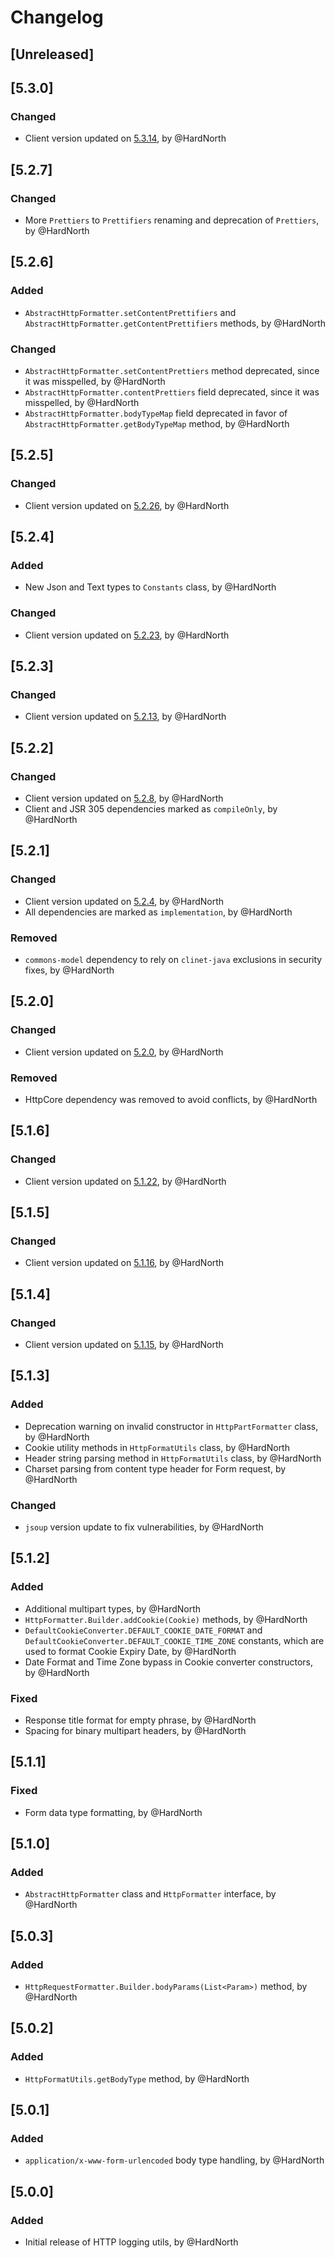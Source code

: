 # Changelog

## [Unreleased]

## [5.3.0]
### Changed
- Client version updated on [5.3.14](https://github.com/reportportal/client-java/releases/tag/5.3.14), by @HardNorth

## [5.2.7]
### Changed
- More `Prettiers` to `Prettifiers` renaming and deprecation of `Prettiers`, by @HardNorth

## [5.2.6]
### Added
- `AbstractHttpFormatter.setContentPrettifiers` and `AbstractHttpFormatter.getContentPrettifiers` methods, by @HardNorth
### Changed
- `AbstractHttpFormatter.setContentPrettiers` method deprecated, since it was misspelled, by @HardNorth
- `AbstractHttpFormatter.contentPrettiers` field deprecated, since it was misspelled, by @HardNorth
- `AbstractHttpFormatter.bodyTypeMap` field deprecated in favor of `AbstractHttpFormatter.getBodyTypeMap` method, by @HardNorth

## [5.2.5]
### Changed
- Client version updated on [5.2.26](https://github.com/reportportal/client-java/releases/tag/5.2.26), by @HardNorth

## [5.2.4]
### Added
- New Json and Text types to `Constants` class, by @HardNorth
### Changed
- Client version updated on [5.2.23](https://github.com/reportportal/client-java/releases/tag/5.2.23), by @HardNorth

## [5.2.3]
### Changed
- Client version updated on [5.2.13](https://github.com/reportportal/client-java/releases/tag/5.2.13), by @HardNorth

## [5.2.2]
### Changed
- Client version updated on [5.2.8](https://github.com/reportportal/client-java/releases/tag/5.2.8), by @HardNorth
- Client and JSR 305 dependencies marked as `compileOnly`, by @HardNorth

## [5.2.1]
### Changed
- Client version updated on [5.2.4](https://github.com/reportportal/client-java/releases/tag/5.2.4), by @HardNorth
- All dependencies are marked as `implementation`, by @HardNorth
### Removed
- `commons-model` dependency to rely on `clinet-java` exclusions in security fixes, by @HardNorth

## [5.2.0]
### Changed
- Client version updated on [5.2.0](https://github.com/reportportal/client-java/releases/tag/5.2.0), by @HardNorth
### Removed
- HttpCore dependency was removed to avoid conflicts, by @HardNorth

## [5.1.6]
### Changed
- Client version updated on [5.1.22](https://github.com/reportportal/client-java/releases/tag/5.1.22), by @HardNorth

## [5.1.5]
### Changed
- Client version updated on [5.1.16](https://github.com/reportportal/client-java/releases/tag/5.1.16), by @HardNorth

## [5.1.4]
### Changed
- Client version updated on [5.1.15](https://github.com/reportportal/client-java/releases/tag/5.1.15), by @HardNorth

## [5.1.3]
### Added
- Deprecation warning on invalid constructor in `HttpPartFormatter` class, by @HardNorth
- Cookie utility methods in `HttpFormatUtils` class, by @HardNorth
- Header string parsing method  in `HttpFormatUtils` class, by @HardNorth
- Charset parsing from content type header for Form request, by @HardNorth
### Changed
- `jsoup` version update to fix vulnerabilities, by @HardNorth

## [5.1.2]
### Added
- Additional multipart types, by @HardNorth
- `HttpFormatter.Builder.addCookie(Cookie)` methods, by @HardNorth
- `DefaultCookieConverter.DEFAULT_COOKIE_DATE_FORMAT` and `DefaultCookieConverter.DEFAULT_COOKIE_TIME_ZONE` constants, which are used to format Cookie Expiry Date, by @HardNorth
- Date Format and Time Zone bypass in Cookie converter constructors, by @HardNorth
### Fixed
- Response title format for empty phrase, by @HardNorth
- Spacing for binary multipart headers, by @HardNorth

## [5.1.1]
### Fixed
- Form data type formatting, by @HardNorth

## [5.1.0]
### Added
- `AbstractHttpFormatter` class and `HttpFormatter` interface, by @HardNorth

## [5.0.3]
### Added
- `HttpRequestFormatter.Builder.bodyParams(List<Param>)` method, by @HardNorth

## [5.0.2]
### Added
- `HttpFormatUtils.getBodyType` method, by @HardNorth

## [5.0.1]
### Added
- `application/x-www-form-urlencoded` body type handling, by @HardNorth

## [5.0.0]
### Added
- Initial release of HTTP logging utils, by @HardNorth
